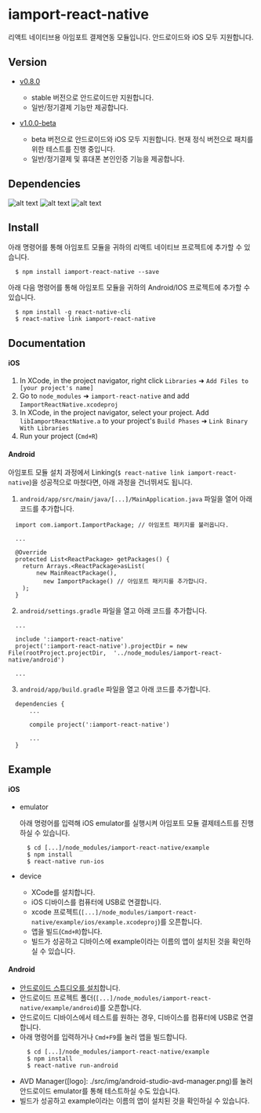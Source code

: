 
# iamport-react-native
리액트 네이티브용 아임포트 결제연동 모듈입니다. 안드로이드와 iOS 모두 지원합니다.

## Version
- [v0.8.0](https://github.com/iamport/iamport-react-native)
  - stable 버전으로 안드로이드만 지원합니다.
  - 일반/정기결제 기능만 제공합니다.

- [v1.0.0-beta](https://github.com/iamport/iamport-react-native/tree/feature/merge-android-n-ios) 
  - beta 버전으로 안드로이드와 iOS 모두 지원합니다. 현재 정식 버전으로 패치를 위한 테스트를 진행 중입니다.
  - 일반/정기결제 및 휴대폰 본인인증 기능을 제공합니다.

## Dependencies
![alt text](https://img.shields.io/badge/react-v16.4.2-orange.svg?longCache=true&style=flat-square)
![alt text](https://img.shields.io/badge/react--native-v0.41.2-yellow.svg?longCache=true&style=flat-square)
![alt text](https://img.shields.io/badge/query--string-v6.1.0-green.svg?longCache=true&style=flat-square)

## Install
아래 명령어를 통해 아임포트 모듈을 귀하의 리액트 네이티브 프로젝트에 추가할 수 있습니다.

```
  $ npm install iamport-react-native --save
```

아래 다음 명령어를 통해 아임포트 모듈을 귀하의 Android/IOS 프로젝트에 추가할 수 있습니다.

```
  $ npm install -g react-native-cli
  $ react-native link iamport-react-native
```

## Documentation

#### iOS

1. In XCode, in the project navigator, right click `Libraries` ➜ `Add Files to [your project's name]`
2. Go to `node_modules` ➜ `iamport-react-native` and add `IamportReactNative.xcodeproj`
3. In XCode, in the project navigator, select your project. Add `libIamportReactNative.a` to your project's `Build Phases` ➜ `Link Binary With Libraries`
4. Run your project (`Cmd+R`)

#### Android
아임포트 모듈 설치 과정에서 Linking(`$ react-native link iamport-react-native`)을 성공적으로 마쳤다면, 아래 과정을 건너뛰셔도 됩니다.

1. `android/app/src/main/java/[...]/MainApplication.java` 파일을 열어 아래 코드를 추가합니다.
  ```
    import com.iamport.IamportPackage; // 아임포트 패키지를 불러옵니다.

    ...

    @Override
    protected List<ReactPackage> getPackages() {
      return Arrays.<ReactPackage>asList(
          new MainReactPackage(),
            new IamportPackage() // 아임포트 패키지를 추가합니다.
      );
    }
  ```

2. `android/settings.gradle` 파일을 열고 아래 코드를 추가합니다.
  ```
    ...

    include ':iamport-react-native'
    project(':iamport-react-native').projectDir = new File(rootProject.projectDir,  '../node_modules/iamport-react-native/android')

    ...
  ```

3. `android/app/build.gradle` 파일을 열고 아래 코드를 추가합니다.
  ```
    dependencies {
        ...

        compile project(':iamport-react-native')

        ...
    }
  ```

## Example
#### iOS
- emulator

  아래 명령어를 입력해 iOS emulator를 실행시켜 아임포트 모듈 결제테스트를 진행하실 수 있습니다.
  ```
    $ cd [...]/node_modules/iamport-react-native/example
    $ npm install
    $ react-native run-ios
  ```

- device
  - XCode를 설치합니다.
  - iOS 디바이스를 컴퓨터에 USB로 연결합니다.
  - xcode 프로젝트(`[...]/node_modules/iamport-react-native/example/ios/example.xcodeproj`)를 오픈합니다.
  - 앱을 빌드(`Cmd+R`)합니다.
  - 빌드가 성공하고 디바이스에 example이라는 이름의 앱이 설치된 것을 확인하실 수 있습니다.

#### Android
- [안드로이드 스튜디오를 설치](https://developer.android.com/studio)합니다.
- 안드로이드 프로젝트 폴더(`[...]/node_modules/iamport-react-native/example/android`)를 오픈합니다.
- 안드로이드 디바이스에서 테스트를 원하는 경우, 디바이스를 컴퓨터에 USB로 연결합니다.
- 아래 명령어를 입력하거나 `Cmd+F9`를 눌러 앱을 빌드합니다.
  ```
	$ cd [...]/node_modules/iamport-react-native/example
	$ npm install
	$ react-native run-android
  ```
- AVD Manager([logo]: ./src/img/android-studio-avd-manager.png)를 눌러 안드로이드 emulator를 통해 테스트하실 수도 있습니다.
- 빌드가 성공하고 example이라는 이름의 앱이 설치된 것을 확인하실 수 있습니다.
